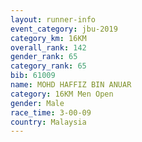 ```yaml
---
layout: runner-info 
event_category: jbu-2019 
category_km: 16KM  
overall_rank: 142
gender_rank: 65
category_rank: 65
bib: 61009
name: MOHD HAFFIZ BIN ANUAR
category: 16KM Men Open
gender: Male
race_time: 3-00-09
country: Malaysia
---
```

